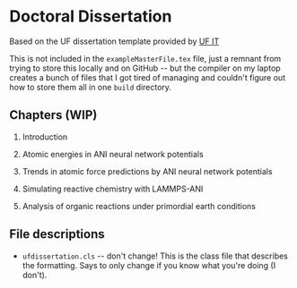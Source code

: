 # Doctoral Dissertation

Based on the UF dissertation template provided by [UF IT](https://it.ufl.edu/helpdesk/graduate-resources/ms-word--latex-templates/)

This is not included in the `exampleMasterFile.tex` file, just a remnant from trying to store this locally and on GitHub -- but the compiler on my laptop creates a bunch of files that I got tired of managing and couldn't figure out how to store them all in one `build` directory. 

## Chapters (WIP)

1. Introduction

2. Atomic energies in ANI neural network potentials

3. Trends in atomic force predictions by ANI neural network potentials

4. Simulating reactive chemistry with LAMMPS-ANI

5. Analysis of organic reactions under primordial earth conditions

## File descriptions

* `ufdissertation.cls` -- don't change! This is the class file that describes the formatting. Says to only change if you know what you're doing (I don't).